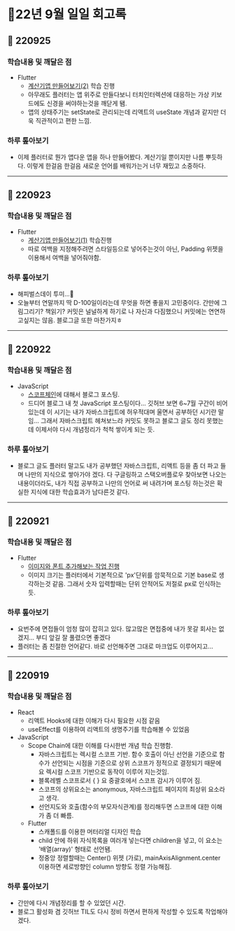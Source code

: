# 🔅22년 9월 일일 회고록
## 🐤 220925
### 학습내용 및 깨달은 점
- Flutter
  - [계산기앱 만들어보기(2)](https://ryungom.tistory.com/102) 학습 진행
  - 아무래도 플러터는 앱 위주로 만들다보니 터치인터렉션에 대응하는 가상 키보드에도 신경을 써야하는것을 깨닫게 됌.
  - 앱의 상태주기는 setState로 관리되는데 리액트의 useState 개념과 같지만 더욱 직관적이고 편한 느낌.

### 하루 톺아보기
  - 이제 플러터로 뭔가 앱다운 앱을 하나 만들어봤다. 계산기일 뿐이지만 나름 뿌듯하다. 이렇게 한걸음 한걸음 새로운 언어를 배워가는거 너무 재밌고 소중하다.

---
## 🐤 220923
### 학습내용 및 깨달은 점
- Flutter
  - [계산기앱 만들어보기(1)](https://ryungom.tistory.com/101) 학습진행
  - 따로 여백을 지정해주려면 스타일등으로 넣어주는것이 아닌, Padding 위젯을 이용해서 여백을 넣어줘야함.

### 하루 톺아보기
- 해피벌스데이 투미...🌈 
- 오늘부터 연말까지 딱 D-100일이라는데 무엇을 하면 좋을지 고민중이다. 간만에 그림그리기? 책읽기? 커밋은 널널하게 하기로 나 자신과 다짐했으니 커밋에는 연연하고싶지는 않음. 블로그글 또한 마찬가지ㅎ
---

## 🐤 220922
### 학습내용 및 깨달은 점
- JavaScript
  - [스코프체인](https://ryungom.tistory.com/100)에 대해서 블로그 포스팅.
  - 드디어 블로그 내 첫 JavaScript 포스팅이다... 깃허브 보면 6~7월 구간이 비어있는데 이 시기는 내가 자바스크립트에 허우적대며 울면서 공부하던 시기란 말임... 그래서 자바스크립트 헤쳐보느라 커밋도 못하고 블로그 글도 정리 못했는데 이제서야 다시 개념정리가 척척 쌓이게 되는 듯.

### 하루 톺아보기
- 블로그 글도 플러터 말고도 내가 공부했던 자바스크립트, 리액트 등을 좀 더 파고 들며 나만의 지식으로 쌓아가야 겠다. 다 구글링하고 스택오버플로우 찾아보면 나오는 내용이더라도, 내가 직접 공부하고 나만의 언어로 써 내려가며 포스팅 하는것은 확실한 지식에 대한 학습효과가 남다른것 같다.
---

## 🐤 220921
### 학습내용 및 깨달은 점
- Flutter
  - [이미지와 폰트 추가해보는 작업 진행](https://ryungom.tistory.com/99)
  - 이미지 크기는 플러터에서 기본적으로 'px'단위를 암묵적으로 기본 base로 생각하는것 같음. 그래서 숫자 입력할때는 단위 안적어도 저절로 px로 인식하는듯.
### 하루 톺아보기
 - 요번주에 면접들이 엄청 많이 잡히고 있다. 많고많은 면접중에 내가 못갈 회사는 없겠지... 부디 앞길 잘 풀렸으면 좋겠다
 - 플러터는 좀 친절한 언어같다. 바로 선언해주면 그대로 마크업도 이루어지고...
---

## 🐤 220919
### 학습내용 및 깨달은 점
- React
  - 리액트 Hooks에 대한 이해가 다시 필요한 시점 같음
  - useEffect를 이용하여 리액트의 생명주기를 학습해볼 수 있었음
- JavaScript
  - Scope Chain에 대한 이해를 다시한번 개념 학습 진행함.
    - 자바스크립트는 렉시컬 스코프 기반. 함수 호출이 아닌 선언을 기준으로 함수가 선언되는 시점을 기준으로 상위 스코프가 정적으로 결정되기 때문에 요 렉시컬 스코프 기반으로 동작이 이루어 지는것임.
    - 블록레벨 스코프로서 { } 요 중괄호에서 스코프 감시가 이루어 짐.
    - 스코프의 상위요소는 anonymous, 자바스크립트 페이지의 최상위 요소라고 생각.
    - 선언지도와 호출(함수의 부모자식관계)를 정리해두면 스코프에 대한 이해가 좀 더 빠름.
  - Flutter
    - 스캐폴드를 이용한 머터리얼 디자인 학습
    - child 안에 하위 자식목록을 여러개 넣는다면 children을 넣고, 이 요소는 '배열(array)' 형태로 선언됌.
    - 정중앙 정렬할때는 Center() 위젯 (가로), mainAxisAlignment.center 이용하면 세로방향인 column 방향도 정렬 가능해짐.
### 하루 톺아보기
- 간만에 다시 개념정리를 할 수 있었던 시간.
- 블로그 활성화 겸 깃허브 TIL도 다시 정비 하면서 편하게 작성할 수 있도록 작업해야겠다.
